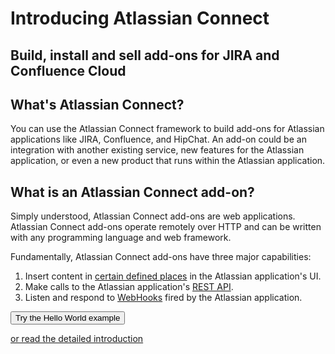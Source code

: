 <h1 class="index-heading">Introducing Atlassian Connect</h1>

<h2 class="index-heading">Build, install and sell add-ons for JIRA and Confluence Cloud</h1>

<div class="index-video-container">
    <a href="//fast.wistia.net/embed/iframe/3e1auia2xi?popover=true" class="wistia-popover[height=540,playerColor=205081,width=960,helpers.overlay.css.backgroundColor=#000,helpers.overlay.opacity=1,padding=20]">
        <div class="inner video-thumbnail">
            <div class="playButton"></div>
        </div>
    </a>
<script charset="ISO-8859-1" src="//fast.wistia.com/assets/external/popover-v1.js"></script>
</div>


## What's Atlassian Connect?
You can use the Atlassian Connect framework to build add-ons for Atlassian applications
 like JIRA, Confluence, and HipChat. An add-on could be an integration with another existing service, 
 new features for the Atlassian application, or even a new product that runs within the Atlassian application.

## What is an Atlassian Connect add-on?
Simply understood, Atlassian Connect add-ons are web applications.
Atlassian Connect add-ons operate remotely over HTTP and can be written with any programming
language and web framework.

Fundamentally, Atlassian Connect add-ons have three major capabilities:

1. Insert content in [certain defined places](./modules/jira/index.html) in the Atlassian application's UI.
2. Make calls to the Atlassian application's [REST API](./rest-apis/product-api-browser.html).
3. Listen and respond to [WebHooks](./modules/jira/webhook.html) fired by the Atlassian application.

<div class="closing-cta">
    <a href="./guides/getting-started.html">
        <button class="primary-cta aui-button aui-button-primary">
            Try the Hello World example
        </button>
    </a>
    <p><a href="./guides/introduction.html">or read the detailed introduction</a></p>
</div>




